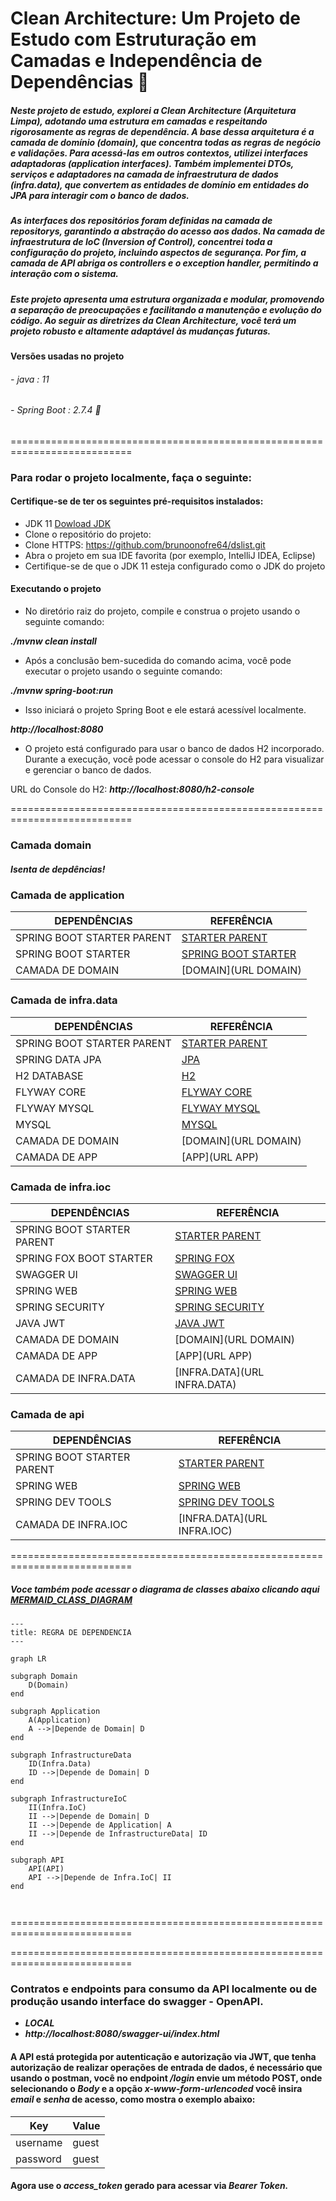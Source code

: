 
# Clean Architecture: Um Projeto de Estudo com Estruturação em Camadas e Independência de Dependências 🍃

##### Neste projeto de estudo, explorei a Clean Architecture (Arquitetura Limpa), adotando uma estrutura em camadas e respeitando rigorosamente as regras de dependência. A base dessa arquitetura é a camada de domínio (domain), que concentra todas as regras de negócio e validações. Para acessá-las em outros contextos, utilizei interfaces adaptadoras (application interfaces). Também implementei DTOs, serviços e adaptadores na camada de infraestrutura de dados (infra.data), que convertem as entidades de domínio em entidades do JPA para interagir com o banco de dados. 

##### As interfaces dos repositórios foram definidas na camada de repositorys, garantindo a abstração do acesso aos dados. Na camada de infraestrutura de IoC (Inversion of Control), concentrei toda a configuração do projeto, incluindo aspectos de segurança. Por fim, a camada de API abriga os controllers e o exception handler, permitindo a interação com o sistema.

##### Este projeto apresenta uma estrutura organizada e modular, promovendo a separação de preocupações e facilitando a manutenção e evolução do código. Ao seguir as diretrizes da Clean Architecture, você terá um projeto robusto e altamente adaptável às mudanças futuras.

#### Versões usadas no projeto
###### - java : 11
###### - Spring Boot : 2.7.4 🍃

===========================================================================

### Para rodar o projeto localmente, faça o seguinte:

#### Certifique-se de ter os seguintes pré-requisitos instalados:

* JDK 11 [Dowload JDK](https://www.oracle.com/java/technologies/downloads/#java11)
* Clone o repositório do projeto:
* Clone HTTPS: https://github.com/brunoonofre64/dslist.git
* Abra o projeto em sua IDE favorita (por exemplo, IntelliJ IDEA, Eclipse)
* Certifique-se de que o JDK 11 esteja configurado como o JDK do projeto

#### Executando o projeto
* No diretório raiz do projeto, compile e construa o projeto usando o seguinte comando:

*****./mvnw clean install*****

* Após a conclusão bem-sucedida do comando acima, você pode executar o projeto usando o seguinte comando:

*****./mvnw spring-boot:run*****

* Isso iniciará o projeto Spring Boot e ele estará acessível localmente.

*****http://localhost:8080*****

* O projeto está configurado para usar o banco de dados H2 incorporado. Durante a execução, você pode acessar o console do H2 para visualizar e gerenciar o banco de dados.

URL do Console do H2: *****http://localhost:8080/h2-console*****


===========================================================================

### Camada domain

##### Isenta de depdências!

### Camada de application

DEPENDÊNCIAS  | REFERÊNCIA
------------ | ---------------
SPRING BOOT STARTER PARENT | [STARTER PARENT](https://mvnrepository.com/artifact/org.springframework.boot/spring-boot-starter-parent)
SPRING BOOT STARTER | [SPRING BOOT STARTER](https://mvnrepository.com/artifact/org.springframework.boot/spring-boot-starter)
CAMADA DE DOMAIN | [DOMAIN](URL DOMAIN)

### Camada de infra.data

DEPENDÊNCIAS  | REFERÊNCIA
------------ | ---------------
SPRING BOOT STARTER PARENT | [STARTER PARENT](https://mvnrepository.com/artifact/org.springframework.boot/spring-boot-starter-parent)
SPRING DATA JPA | [JPA](https://mvnrepository.com/artifact/org.springframework.data/spring-data-jpa)
H2 DATABASE | [H2](https://mvnrepository.com/artifact/com.h2database/h2)
FLYWAY CORE | [FLYWAY CORE](https://mvnrepository.com/artifact/org.flywaydb/flyway-core)
FLYWAY MYSQL | [FLYWAY MYSQL](https://mvnrepository.com/artifact/org.flywaydb/flyway-mysql)
MYSQL | [MYSQL](https://mvnrepository.com/artifact/mysql/mysql-connector-java)
CAMADA DE DOMAIN | [DOMAIN](URL DOMAIN)
CAMADA DE APP | [APP](URL APP)

### Camada de infra.ioc

DEPENDÊNCIAS  | REFERÊNCIA
------------ | ---------------
SPRING BOOT STARTER PARENT | [STARTER PARENT](https://mvnrepository.com/artifact/org.springframework.boot/spring-boot-starter-parent)
SPRING FOX BOOT STARTER | [SPRING FOX](https://mvnrepository.com/artifact/io.springfox/springfox-boot-starter)
SWAGGER UI | [SWAGGER UI](https://mvnrepository.com/artifact/io.springfox/springfox-swagger-ui)
SPRING WEB | [SPRING WEB](https://mvnrepository.com/artifact/org.springframework.boot/spring-boot-starter-web)
SPRING SECURITY| [SPRING SECURITY](https://mvnrepository.com/artifact/org.springframework.boot/spring-boot-starter-security)
JAVA JWT | [JAVA JWT](https://mvnrepository.com/artifact/com.auth0/java-jwt)
CAMADA DE DOMAIN | [DOMAIN](URL DOMAIN)
CAMADA DE APP | [APP](URL APP)
CAMADA DE INFRA.DATA | [INFRA.DATA](URL INFRA.DATA)

### Camada de api

DEPENDÊNCIAS  | REFERÊNCIA
------------ | ---------------
SPRING BOOT STARTER PARENT | [STARTER PARENT](https://mvnrepository.com/artifact/org.springframework.boot/spring-boot-starter-parent)
SPRING WEB | [SPRING WEB](https://mvnrepository.com/artifact/org.springframework.boot/spring-boot-starter-web)
SPRING DEV TOOLS | [SPRING DEV TOOLS](https://mvnrepository.com/artifact/org.springframework.boot/spring-boot-devtools)
CAMADA DE INFRA.IOC | [INFRA.DATA](URL INFRA.IOC)

===========================================================================

##### Voce também pode acessar o diagrama de classes abaixo clicando aqui [MERMAID_CLASS_DIAGRAM](https://mermaid.live/view#pako:eNrlWW1v2zYQ_iuC9iVd48BJ8yoEBuw4ad3mxbAdDB0MBIzEOFplUqOkpG6X_7476o2kaNnbpwFLAEcin-d4d7w7Hp2frs8D6nquH5EkGYZkIchyzhz4CUJB_TTkzLme5CP5p0Q6H8mSXrI0TFfOz3wcfzpOGHjONBUhW6ijgIuobSLxuYCJIc8eI6pOrCgRnjNiKV1QoU4sKBNWUXFE0iculoltMlwu7kVk1eCZi3RIE1-EMVprw0ScLdZC3ubMdMx1mKTbO4cBo1XkgKICMDv-ostbSGa9FeYc6uEZGrWvYNP6sV7eU3XRnM-TMHeNtmXGMhMelUHjbOMZAfjbTd65T6jY3tl0SUJrHMQg65WLtXpAWKETz2sbelZ1Zo8PGWj0IDmmRnK0XMFzrr4Y08hsTssV8LeOsOHsDmXrVjbyrJFfjbxq5JM1j5r505Y3LfnypluBDl1jyZqkqLk3IdvWCQ2b_4k1hvMx2qp1jWCqoCX4c0wmVKYGFzI6z89D0EI8EZ_2IHzGsCuh7yxp-syDxEm5E8Mk-N4hzsXkfthwWKu0904ChvrPgxX6dSeCj1HlmHdF-BauGwv-R17dJfEpZMFgNQp2QpWgFhbLzrUqo-CrkrEtAX28wdJc4Uv0_462C6D2ndxBEp3XlUFy6HdQOlnHeuSQmoRpimCub1CkFDopStWOWbNU0bWjR0wCcX_ktuTY3jtbkWkGfr17Vp0WFDZ-513xOMN0qN6-QohULyOZB9Xr1EgCnDAWn1LxEvoUl82N6UfA12ML0mNDUAFC4efxCrjWiM2lWsJwo0pFlelpxbSONI0fcRLg4GCFn1iEGoEiKwBNYTCROUde6E4mI_bPjMqVvCKCy_eSlFudxQFJDbG7Dkq4lzOVgOpV5wc0ok1-eXxJ9rh-Ae4LDwObbwqZPaxkLyQKcbUBhfJD69V32vTKtS7O3jrZqiWNTNIcLd0mZH7Vbpto77ocddsvOEuBG1HxXwrEbbTaEIumiP9nOBpxYzrlX4fOpRAc_JDEnCW0OMFxSG8eliCCLGPQivskGoLNMxjDOQfvStOUpBn0RlBz5RjAE7IwepVGx3IBzJscmZdsyrIlFUSewGDy5c149vXhejSdzdnH_s3lw-3d7OHq7v4WeoBfMDszau2iLr_7VNbqT4QFhYfyxyS3DbqKZ8FfmfO4gifq9McjUB36C-g0Ejwlwx80cF6JfsRPMoaOqKSj2CsuHJGPF6I1CmxlfxxWDNn6wphD4hAOyXJUowwTTLR-HEMTJD0hPaO858cZRJZ5FBWuHGRoKcTHU7jI3Zo_Z0KhV4vDzvNM-AWrEDGVQxiEE4rZRh4xjtYCPU2N6StZLGTWtikAHkD5Q-5_ozJmYGDEnjgO9vNHTepv9LFVYgfiUCR3IoSeSmnS38vhEk0FigdRNy9-PVaso1zeO52_enqf6kFQpZQFSY5T-h-JrbnQUi_jiC4pS5NSqnLz3SjZ6CEr6bUMcwXzmtq6hK3tlARDirmIcp9slW90qRJbc02pytW3VarRckpszbW53OZCrUfE0E4zwSpGeRBXcFWTEUNavUMNsL5tNUHtpSpn2IBqL1DZZwPmSijlv9KhoDe1tYEVK3RtTbBiga6tCVQsMLWtDSsbDMX9FkDeUBgY3e_qVVkB6v4uj2Rtsy0OXKOVgtmoWYVt102D2bVTK9Hc3Z-7nc7c7e7t_Tp3B-qXTp9IYpYXCXfa8EaaV_L3beA6cQ09tK9zCnCdj1uA4Ww3z-hOp2e0sYiVh3YLWg9vhQEcrbFBginFcwZZGAWyBUhSkfmwCxSpjWMb2ebxr9QnC-Mc9re5nqreMk5la133E7iK0hMZUXbL0ysOh-82-DlrtBFOnfuqw_AZWomknWG6uWbhr63xQN0aEvGbUrzy6y1CK7Q-99slUj8TEHsFFr0PTH0Uz_p-QOIULaj2zmC2rjK4EKs43Qb5-TW9T8NoHeiCLyEsKXbLF1mS8mU_gyCE-MoBV2GUVu45LyoFXnTKS4MNrti0USaqpRsury8BNMQqm4vwh12hO-bTcXV_alHALqJ1_Tlzd124B0CLG7ieK78tnrtgC1w4XA8eAyK-zV1o2wBHspRPV8x3PUhguuvmN7fifzblYEyY6_10v7te5-hg76zbPTk9ODk77B4eHR7vuivXO_qwd3zaPTw7-HB8sN_tdk_fdt0fnIOA_b3uydnJyfHB6QmwTo9ODqW43-VkLp0GeETfFP8ywj9vfwNnwj3Q)


````mermaid
---
title: REGRA DE DEPENDENCIA
---

graph LR

subgraph Domain
    D(Domain)
end

subgraph Application
    A(Application)
    A -->|Depende de Domain| D
end

subgraph InfrastructureData
    ID(Infra.Data)
    ID -->|Depende de Domain| D
end

subgraph InfrastructureIoC
    II(Infra.IoC)
    II -->|Depende de Domain| D
    II -->|Depende de Application| A
    II -->|Depende de InfrastructureData| ID
end

subgraph API
    API(API)
    API -->|Depende de Infra.IoC| II
end



````

===========================================================================


===========================================================================

### Contratos e endpoints para consumo da API localmente ou de produção usando interface do swagger - OpenAPI.

* *****LOCAL*****
* *****http://localhost:8080/swagger-ui/index.html*****

#### A API está protegida por autenticação e autorização via JWT, que tenha autorização de realizar operações de entrada de dados, é necessário que usando o postman, você no endpoint ***/login*** envie um método POST, onde selecionando o ***Body*** e a opção ***x-www-form-urlencoded*** você insira ***email*** e ***senha*** de acesso, como mostra o exemplo abaixo:


Key  | Value
------------ | ---------------
username | guest
password | guest

#### Agora use o ***access_token*** gerado para acessar via ***Bearer*** ***Token.***


